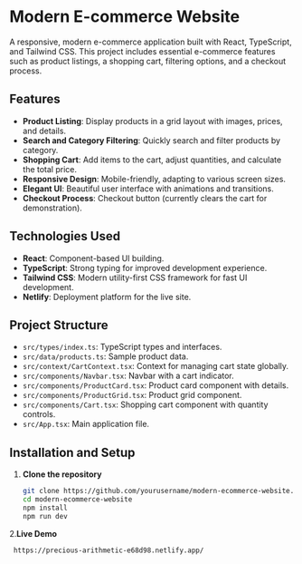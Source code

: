 # Modern E-commerce Website

A responsive, modern e-commerce application built with React, TypeScript, and Tailwind CSS. 
This project includes essential e-commerce features such as product listings, a shopping cart, filtering options, and a checkout process.

## Features

- **Product Listing**: Display products in a grid layout with images, prices, and details.
- **Search and Category Filtering**: Quickly search and filter products by category.
- **Shopping Cart**: Add items to the cart, adjust quantities, and calculate the total price.
- **Responsive Design**: Mobile-friendly, adapting to various screen sizes.
- **Elegant UI**: Beautiful user interface with animations and transitions.
- **Checkout Process**: Checkout button (currently clears the cart for demonstration).

## Technologies Used

- **React**: Component-based UI building.
- **TypeScript**: Strong typing for improved development experience.
- **Tailwind CSS**: Modern utility-first CSS framework for fast UI development.
- **Netlify**: Deployment platform for the live site.

## Project Structure

- `src/types/index.ts`: TypeScript types and interfaces.
- `src/data/products.ts`: Sample product data.
- `src/context/CartContext.tsx`: Context for managing cart state globally.
- `src/components/Navbar.tsx`: Navbar with a cart indicator.
- `src/components/ProductCard.tsx`: Product card component with details.
- `src/components/ProductGrid.tsx`: Product grid component.
- `src/components/Cart.tsx`: Shopping cart component with quantity controls.
- `src/App.tsx`: Main application file.

## Installation and Setup

1. **Clone the repository**
   ```bash
   git clone https://github.com/yourusername/modern-ecommerce-website.git
   cd modern-ecommerce-website
   npm install
   npm run dev
2.**Live Demo**
 ```bash
  https://precious-arithmetic-e68d98.netlify.app/
